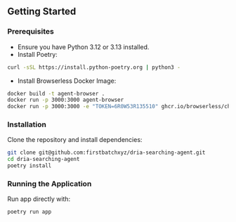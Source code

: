 ## Getting Started

### Prerequisites
- Ensure you have Python 3.12 or 3.13 installed.
- Install Poetry:
```bash
curl -sSL https://install.python-poetry.org | python3 -
```
- Install Browserless Docker Image:
```bash
docker build -t agent-browser .
docker run -p 3000:3000 agent-browser
docker run -p 3000:3000 -e "TOKEN=6R0W53R135510" ghcr.io/browserless/chromium
```

  
### Installation
Clone the repository and install dependencies:
```bash
git clone git@github.com:firstbatchxyz/dria-searching-agent.git
cd dria-searching-agent
poetry install
```

### Running the Application
Run app directly with:
```bash
poetry run app
```



